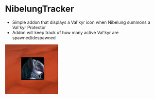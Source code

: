 # NibelungTracker
* Simple addon that displays a Val'kyr icon when Nibelung summons a Val'kyr Protector
* Addon will keep track of how many active Val'kyr are spawned/despawned

![Model](https://github.com/CarsonHallford/NibelungTracker/blob/main/Showcase/valkyr%20icon%20showcase.PNG)
